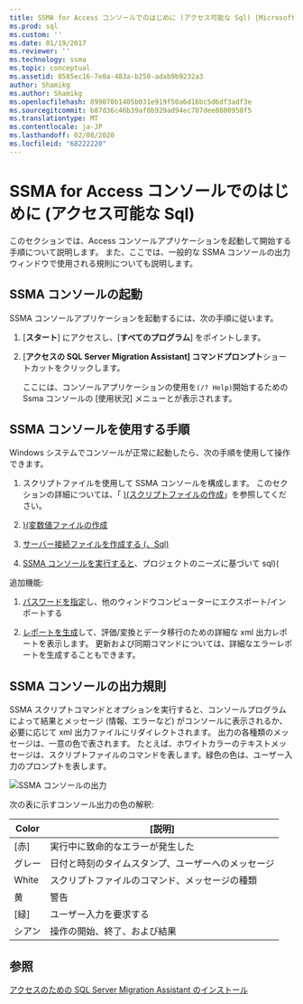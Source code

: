 ```yaml
---
title: SSMA for Access コンソールでのはじめに (アクセス可能な Sql) |Microsoft Docs
ms.prod: sql
ms.custom: ''
ms.date: 01/19/2017
ms.reviewer: ''
ms.technology: ssma
ms.topic: conceptual
ms.assetid: 8585ec16-7e0a-483a-b250-adab9b9232a3
author: Shamikg
ms.author: Shamikg
ms.openlocfilehash: 899070b1405b031e919f50a6d16bc5d6df3adf3e
ms.sourcegitcommit: b87d36c46b39af8b929ad94ec707dee8800950f5
ms.translationtype: MT
ms.contentlocale: ja-JP
ms.lasthandoff: 02/08/2020
ms.locfileid: "68222220"
---
```

# <a name="getting-started-with-ssma-for-access-console-accesstosql"></a>SSMA for Access コンソールでのはじめに (アクセス可能な Sql)
このセクションでは、Access コンソールアプリケーションを起動して開始する手順について説明します。 また、ここでは、一般的な SSMA コンソールの出力ウィンドウで使用される規則についても説明します。  
  
## <a name="launching-ssma-console"></a>SSMA コンソールの起動  
SSMA コンソールアプリケーションを起動するには、次の手順に従います。  
  
1.  [**スタート**] にアクセスし、[**すべてのプログラム**] をポイントします。  
  
2.  [**アクセスの SQL Server Migration Assistant] コマンドプロンプト**ショートカットをクリックします。  
  
    ここには、コンソールアプリケーションの使用を`(/? Help)`開始するための Ssma コンソールの [使用状況] メニューとが表示されます。  
  
## <a name="procedure-for-using-the-ssma-console"></a>SSMA コンソールを使用する手順  
Windows システムでコンソールが正常に起動したら、次の手順を使用して操作できます。  
  
1.  スクリプトファイルを使用して SSMA コンソールを構成します。 このセクションの詳細については、「 [&#41;&#40;スクリプトファイルの作成](../../ssma/access/creating-script-files-accesstosql.md)」を参照してください。  
  
2.  [&#41;&#40;変数値ファイルの作成](../../ssma/access/creating-variable-value-files-accesstosql.md)  
  
3.  [サーバー接続ファイルを作成する &#40;、Sql&#41;](../../ssma/access/creating-the-server-connection-files-accesstosql.md)  
  
4.  [SSMA コンソールを実行すると](../../ssma/access/executing-the-ssma-console-accesstosql.md)、プロジェクトのニーズに基づいて sql&#41;&#40;  
  
追加機能:  
  
1.  [パスワードを指定](managing-passwords-accesstosql.md)し、他のウィンドウコンピューターにエクスポート/インポートする  
  
2.  [レポートを生成](generating-reports-accesstosql.md)して、評価/変換とデータ移行のための詳細な xml 出力レポートを表示します。 更新および同期コマンドについては、詳細なエラーレポートを生成することもできます。  
  
## <a name="ssma-console-output-conventions"></a>SSMA コンソールの出力規則  
SSMA スクリプトコマンドとオプションを実行すると、コンソールプログラムによって結果とメッセージ (情報、エラーなど) がコンソールに表示されるか、必要に応じて xml 出力ファイルにリダイレクトされます。 出力の各種類のメッセージは、一意の色で表されます。 たとえば、ホワイトカラーのテキストメッセージは、スクリプトファイルのコマンドを表します。緑色の色は、ユーザー入力のプロンプトを表します。  
  
![SSMA コンソールの出力](../../ssma/access/media/ssmaconsoleoutput.jpg "SSMA コンソールの出力")  
  
次の表に示すコンソール出力の色の解釈:  
  
|Color|[説明]|  
|---------|---------------|  
|[赤]|実行中に致命的なエラーが発生した|  
|グレー|日付と時刻のタイムスタンプ、ユーザーへのメッセージ|  
|White|スクリプトファイルのコマンド、メッセージの種類|  
|黄|警告|  
|[緑]|ユーザー入力を要求する|  
|シアン|操作の開始、終了、および結果|  
  
## <a name="see-also"></a>参照  
[アクセスのための SQL Server Migration Assistant のインストール](installing-sql-server-migration-assistant-for-access-accesstosql.md)  
  
